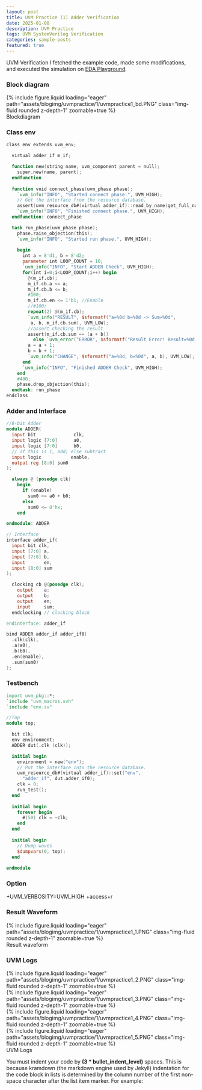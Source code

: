 ```yaml
---
layout: post
title: UVM Practice (1) Adder Verification
date: 2025-01-08
description: UVM Practice
tags: UVM SystemVerilog Verification
categories: sample-posts
featured: true
---
```


UVM Verification
I fetched the example code, made some modifications, and executed the simulation on [EDA Playground](https://edaplayground.com).

### Block diagram


<div class="row mt-3">
  <div class="col-sm mt-3 mt-md-0">
    {% include figure.liquid loading="eager" path="assets/blogimg/uvmpractice/1/uvmpractice1_bd.PNG" class="img-fluid rounded z-depth-1" zoomable=true %}
  </div>
</div>
<div class="caption">
  Blockdiagram
</div>



### Class env

```verilog
class env extends uvm_env;

  virtual adder_if m_if;

  function new(string name, uvm_component parent = null);
    super.new(name, parent);
  endfunction
  
  function void connect_phase(uvm_phase phase);
    `uvm_info("INFO", "Started connect phase.", UVM_HIGH);
    // Get the interface from the resource database.
    assert(uvm_resource_db#(virtual adder_if)::read_by_name(get_full_name(), "adder_if", m_if));
    `uvm_info("INFO", "Finished connect phase.", UVM_HIGH);
  endfunction: connect_phase

  task run_phase(uvm_phase phase);
    phase.raise_objection(this);
    `uvm_info("INFO", "Started run phase.", UVM_HIGH);
    
    begin
      int a = 8'd1, b = 8'd2;
      parameter int LOOP_COUNT = 10;
      `uvm_info("INFO", "Start ADDER Check", UVM_HIGH);
      for(int i=0;i<LOOP_COUNT;i++) begin
        @(m_if.cb);
        m_if.cb.a <= a;
        m_if.cb.b <= b;
        #100;
        m_if.cb.en <= 1'b1; //Enable
        //#100;
        repeat(2) @(m_if.cb);
        `uvm_info("RESULT", $sformatf("a=%0d b=%0d -> Sum=%0d", 
         a, b, m_if.cb.sum), UVM_LOW);
        //assert checking the result
        assert(m_if.cb.sum == (a + b))
          else `uvm_error("ERROR", $sformatf("Result Error! Result=%0d, not %0d", m_if.cb.sum, a+b));
        a = a + 1;
        b = b + 1;
        `uvm_info("CHANGE", $sformatf("a=%0d, b=%0d", a, b), UVM_LOW);
      end
      `uvm_info("INFO", "Finished ADDER Check", UVM_HIGH);      
    end
    #400;
    phase.drop_objection(this);
  endtask: run_phase
endclass
```

### Adder and Interface

```verilog
//8-bit Adder
module ADDER(
  input bit              clk,
  input logic [7:0]      a0,
  input logic [7:0]      b0,
  // if this is 1, add; else subtract
  input logic           enable,
  output reg [8:0] sum0
);

  always @ (posedge clk)
    begin
      if (enable)
        sum0 <= a0 + b0;
      else
        sum0 <= 8'hx;
    end

endmodule: ADDER

// Interface
interface adder_if(
  input bit clk,
  input [7:0] a,
  input [7:0] b,
  input       en,
  input [8:0] sum
);

  clocking cb @(posedge clk);
    output    a;
    output    b;
    output    en;
    input     sum;
  endclocking // clocking block

endinterface: adder_if

bind ADDER adder_if adder_if0(
  .clk(clk),
  .a(a0),
  .b(b0),
  .en(enable),
  .sum(sum0)
);
```

### Testbench

```verilog
import uvm_pkg::*;
`include "uvm_macros.svh"
`include "env.sv"

//Top
module top;

  bit clk;
  env environment;
  ADDER dut(.clk (clk));

  initial begin
    environment = new("env");
    // Put the interface into the resource database.
    uvm_resource_db#(virtual adder_if)::set("env",
      "adder_if", dut.adder_if0);
    clk = 0;
    run_test();
  end
  
  initial begin
    forever begin
      #(50) clk = ~clk;
    end
  end
  
  initial begin
    // Dump waves
    $dumpvars(0, top);
  end
  
endmodule
```

### Option
+UVM_VERBOSITY=UVM_HIGH +access+r

### Result Waveform

<div class="row mt-3">
    <div class="col-sm mt-3 mt-md-0">
        {% include figure.liquid loading="eager" path="assets/blogimg/uvmpractice/1/uvmpractice1_1.PNG" class="img-fluid rounded z-depth-1" zoomable=true %}
    </div>
</div>
<div class="caption">
    Result waveform
</div>

### UVM Logs

<div class="row mt-3">
    <div class="col-sm mt-3 mt-md-0">
        {% include figure.liquid loading="eager" path="assets/blogimg/uvmpractice/1/uvmpractice1_2.PNG" class="img-fluid rounded z-depth-1" zoomable=true %}
    </div>
      <div class="col-sm mt-3 mt-md-0">
        {% include figure.liquid loading="eager" path="assets/blogimg/uvmpractice/1/uvmpractice1_3.PNG" class="img-fluid rounded z-depth-1" zoomable=true %}
    </div>
      <div class="col-sm mt-3 mt-md-0">
        {% include figure.liquid loading="eager" path="assets/blogimg/uvmpractice/1/uvmpractice1_4.PNG" class="img-fluid rounded z-depth-1" zoomable=true %}
    </div>
      <div class="col-sm mt-3 mt-md-0">
        {% include figure.liquid loading="eager" path="assets/blogimg/uvmpractice/1/uvmpractice1_5.PNG" class="img-fluid rounded z-depth-1" zoomable=true %}
    </div>
</div>
<div class="caption">
    UVM Logs
</div>


You must indent your code by **(3 \* bullet_indent_level)** spaces. This is because kramdown (the markdown engine used by Jekyll) indentation for the code block in lists is determined by the column number of the first non-space character after the list item marker. For example:

